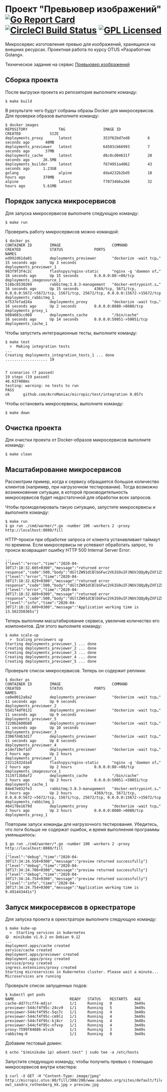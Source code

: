 # Проект "Превьювер изображений" [![Go Report Card](https://goreportcard.com/badge/github.com/AcroManiac/micropic)](https://goreportcard.com/report/github.com/AcroManiac/micropic) [![CircleCI Build Status](https://circleci.com/gh/AcroManiac/micropic.svg?style=shield)](https://circleci.com/gh/AcroManiac/micropic) [![GPL Licensed](https://img.shields.io/badge/license-GPL-green.svg)](https://raw.githubusercontent.com/AcroManiac/micropic/master/LICENSE)
Микросервис изготовления превью для изображений, хранящихся на внешних ресурсах. Проектная работа по курсу OTUS «Разработчик Golang».

Техническое задание на сервис [Превьювер изображений](https://github.com/OtusGolang/final_project/blob/master/03-image-previewer.md)

## Сборка проекта
После выгрузки проекта из репозитория выполните команду:

    $ make build

В результате чего будут собраны образы Docker для микросервисов. Для проверки образов выполните команду:

    $ docker images
    REPOSITORY              TAG                 IMAGE ID            CREATED             SIZE
    deployments_proxy       latest              353f62bd7ed8        6 seconds ago       40MB
    deployments_previewer   latest              64503cb66993        7 seconds ago       37MB
    deployments_cache       latest              d6c8cd04631f        28 seconds ago      26.5MB
    deployments_builder     latest              f674951a4062        43 seconds ago      1.23GB
    golang                  alpine              dda4232b2bd5        18 hours ago        370MB
    alpine                  latest              f70734b6a266        32 hours ago        5.61MB

## Порядок запуска микросервисов
Для запуска микросервисов выполните следующую команду:

    $ make run

Проверить работу микросервисов можно командой:

    $ docker ps
    CONTAINER ID        IMAGE                       COMMAND                  CREATED             STATUS              PORTS                                                                                        NAMES
    ed992d61da01        deployments_previewer       "dockerize -wait tcp…"   15 seconds ago      Up 3 seconds                                                                                                     deployments_previewer_1
    983f9f3f4c2c        flashspys/nginx-static      "nginx -g 'daemon of…"   16 seconds ago      Up 15 seconds       0.0.0.0:80->80/tcp                                                                           deployments_imagesource_1
    518bc8530204        rabbitmq:3.8.3-management   "docker-entrypoint.s…"   16 seconds ago      Up 15 seconds       4369/tcp, 5671/tcp, 0.0.0.0:5672->5672/tcp, 15671/tcp, 25672/tcp, 0.0.0.0:15672->15672/tcp   deployments_rabbitmq_1
    e7537efad24a        deployments_proxy           "dockerize -wait tcp…"   16 seconds ago      Up 2 seconds        0.0.0.0:8080->8080/tcp                                                                       deployments_proxy_1
    b084683cc068        deployments_cache           "/bin/cache"             16 seconds ago      Up 14 seconds       0.0.0.0:50051->50051/tcp                                                                     deployments_cache_1
    
Чтобы запустить интеграционные тесты, выполните команду:

    $ make test
      >  Making integration tests
    ...
    Creating deployments_integration_tests_1 ... done
    ................... 19
    
    
    7 scenarios (7 passed)
    19 steps (19 passed)
    46.637408ms
    testing: warning: no tests to run
    PASS
    ok  	github.com/AcroManiac/micropic/test/integration	0.057s

Чтобы остановить микросервисы, выполните команду:
    
    $ make down

## Очистка проекта
Для очистки проекта от Docker-образов микросервисов выполните команду:

    $ make clean


## Масштабирование микросервисов
Рассмотрим пример, когда к сервису обращается большое количество
клиентов (например, при нагрузочном тестировании).
Тогда возможно возникновение ситуации, в которой производительность
микросервисов будет недостаточной для обработки всех запросов.

Чтобы промоделировать такую ситуацию, запустите микросервисы и
выполните команду:

    $ make run
    $ go run ./cmd/warmer/*.go -number 100 -workers 2 -proxy http://localhost:8080/fill

HTTP-прокси при обработке запроса от клиента устанавливает
таймаут по времени. Если микросервисы не успевают обработать
запрос, то прокси возвращает ошибку HTTP 500 Internal Server Error:

    ...
    {"level":"error","time":"2020-04-30T17:18:32.605+0300","message":"returned error response","code":500,"body":"dGltZW91dCBlbGFwc2VkIG9uIFJNUVJQQyByZXF1ZXN0IHNlbmRpbmc="}
    {"level":"error","time":"2020-04-30T17:18:32.629+0300","message":"returned error response","code":500,"body":"dGltZW91dCBlbGFwc2VkIG9uIFJNUVJQQyByZXF1ZXN0IHNlbmRpbmc="}
    {"level":"error","time":"2020-04-30T17:18:32.689+0300","message":"returned error response","code":500,"body":"dGltZW91dCBlbGFwc2VkIG9uIFJNUVJQQyByZXF1ZXN0IHNlbmRpbmc="}
    {"level":"info","time":"2020-04-30T17:18:32.689+0300","message":"Application working time is 13.562350365s"}

Теперь выполним масштабирование сервиса, увеличив количество
его компонентов. Для этого выполните команду:

    $ make scale-up
      >  Scaling previewers up
    Starting deployments_previewer_1 ... done
    Creating deployments_previewer_2 ... done
    Creating deployments_previewer_3 ... done
    Creating deployments_previewer_4 ... done
    Creating deployments_previewer_5 ... done
    
Проверьте список микросервисов. Теперь он содержит реплики:

    $ docker ps
    CONTAINER ID        IMAGE                       COMMAND                  CREATED             STATUS              PORTS                                                                                        NAMES
    ce0e0012a8a2        deployments_previewer       "dockerize -wait tcp…"   11 seconds ago      Up 9 seconds                                                                                                     deployments_previewer_2
    55d1f4df0131        deployments_previewer       "dockerize -wait tcp…"   11 seconds ago      Up 9 seconds                                                                                                     deployments_previewer_5
    7220b2600b80        deployments_previewer       "dockerize -wait tcp…"   11 seconds ago      Up 10 seconds                                                                                                    deployments_previewer_3
    2306fd4b3d17        deployments_previewer       "dockerize -wait tcp…"   11 seconds ago      Up 8 seconds                                                                                                     deployments_previewer_4
    e1de710ef1d7        deployments_previewer       "dockerize -wait tcp…"   2 hours ago         Up 2 hours                                                                                                       deployments_previewer_1
    23212432d1e8        flashspys/nginx-static      "nginx -g 'daemon of…"   2 hours ago         Up 2 hours          0.0.0.0:80->80/tcp                                                                           deployments_imagesource_1
    3119713b0af2        deployments_cache           "/bin/cache"             2 hours ago         Up 2 hours          0.0.0.0:50051->50051/tcp                                                                     deployments_cache_1
    84e67e032fe3        rabbitmq:3.8.3-management   "docker-entrypoint.s…"   2 hours ago         Up 2 hours          4369/tcp, 5671/tcp, 0.0.0.0:5672->5672/tcp, 15671/tcp, 25672/tcp, 0.0.0.0:15672->15672/tcp   deployments_rabbitmq_1
    464178e1679d        deployments_proxy           "dockerize -wait tcp…"   2 hours ago         Up 2 hours          0.0.0.0:8080->8080/tcp                                                                       deployments_proxy_1

Повторим запуск команды для нагрузочного тестирования.
Убедитесь, что логи больше не содержат ошибок, и время
выполнения программы уменьшилось:

    $ go run ./cmd/warmer/*.go -number 100 -workers 2 -proxy http://localhost:8080/fill
    ...
    {"level":"debug","time":"2020-04-30T17:34:24.558+0300","message":"preview returned successfully"}
    {"level":"debug","time":"2020-04-30T17:34:24.706+0300","message":"preview returned successfully"}
    {"level":"debug","time":"2020-04-30T17:34:24.754+0300","message":"preview returned successfully"}
    {"level":"info","time":"2020-04-30T17:34:24.754+0300","message":"Application working time is 9.491443441s"}

## Запуск микросервисов в оркестраторе
Для запуска проекта в оркестраторе выполните следующую команду:

    $ make kube-up
      >  Starting services in kubernetes
    😄  minikube v1.9.2 on Debian 9.12
    ...
    deployment.apps/cache created
    service/cache created
    deployment.apps/previewer created
    deployment.apps/proxy created
    service/proxy created
    ingress.extensions/proxy created
    Starting microservices in Kubernetes cluster. Please wait a minute...
    Microservices are running

Проверьте список запущенных подов:

    $ kubectl get pods
    NAME                         READY   STATUS    RESTARTS   AGE
    cache-dd77ccf74-mdjsr        1/1     Running   0          3m49s
    previewer-544cf4f95c-24cv9   1/1     Running   5          3m49s
    previewer-544cf4f95c-5qc7c   1/1     Running   4          3m48s
    previewer-544cf4f95c-cm9lz   1/1     Running   4          3m49s
    previewer-544cf4f95c-kj8cr   1/1     Running   4          3m48s
    previewer-544cf4f95c-nfvxp   1/1     Running   4          3m49s
    proxy-7599f84886-mlvzk       1/1     Running   3          3m49s
    rabbitmq-0                   1/1     Running   0          3m49s
    
Добавим тестовый домен:

    $ echo "$(minikube ip) advent.test" | sudo tee -a /etc/hosts
    
Запустите следующую команду, чтобы получить превью с помощью
микросервисов внутри кластера:

    $ curl -X GET -H "Content-Type: image/jpeg" http://micropic.otus:80/fill/300/200/www.audubon.org/sites/default/files/a1_1902_16_barred-owl_sandra_rothenberg_kk.jpg > preview.jpg

